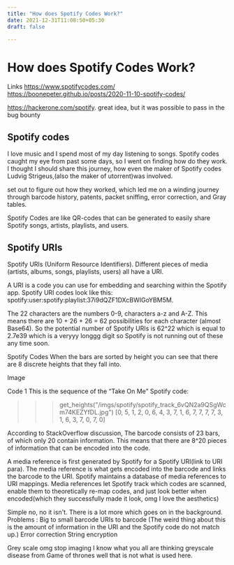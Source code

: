 ```yaml
---
title: "How does Spotify Codes Work?"
date: 2021-12-31T11:08:50+05:30
draft: false

---
```



# How does Spotify Codes Work?
Links
	https://www.spotifycodes.com/
	https://boonepeter.github.io/posts/2020-11-10-spotify-codes/	

https://hackerone.com/spotify. great idea, but it was possible to pass in the bug bounty 

## Spotify codes 

I love music and I spend most of my day listening to songs. Spotify codes caught my eye from past some days, so I went on finding how do they work. 
I thought I should share this journey, how even the maker of Spotify codes Ludvig Strigeus,(also the maker of utorrent)was involved.

set out to figure out how they worked, which led me on a winding journey through barcode history, patents, packet sniffing, error correction, and Gray tables.

Spotify Codes are like QR-codes that can be generated to easily share Spotify songs, artists, playlists, and users.

## Spotify URIs	
Spotify URIs (Uniform Resource Identifiers). Different pieces of media (artists, albums, songs, playlists, users) all have a URI.

A URI is a code you can use for embedding and searching within the Spotify app. Spotify URI codes look like this: spotify:user:spotify:playlist:37i9dQZF1DXcBWIGoYBM5M. 

The 22 characters are the numbers 0-9, characters a-z and A-Z. This means there are 10 + 26 + 26 = 62 possibilities for each character (almost Base64). So the potential number of Spotify URIs is 62^22 which is equal to 2.7e39 which is a veryyy longgg digit so Spotify is not running out of these any time soon.

Spotify Codes 
When the bars are sorted by height you can see that there are 8 discrete heights that they fall into.

Image 

Code 1
This is the sequence of the “Take On Me” Spotify code:

>>> get_heights("/imgs/spotify/spotify_track_6vQN2a9QSgWcm74KEZYfDL.jpg")
[0, 5, 1, 2, 0, 6, 4, 3, 7, 1, 6, 7, 7, 7, 7, 3, 1, 6, 3, 7, 0, 7, 0]

According to StackOverflow discussion,
The barcode consists of 23 bars, of which only 20 contain information. This means that there are 8^20 pieces of information that can be encoded into the code.

A media reference is first generated by Spotify for a Spotify URI(link to URI para).
The media reference is what gets encoded into the barcode and links the barcode to the URI. Spotify maintains a database of media references to URI mappings. Media references let Spotify track which codes are scanned, enable them to theoretically re-map codes, and just look better when encoded(which they successfully made it look, omg I love the aesthetics)


Simple no, no it isn't. There is a lot more which goes on in the background.
Problems :
Big to small barcode URIs to barcode (The weird thing about this is the amount of information in the URI and the Spotify code do not match up.)
Error correction 
String encryption


Grey scale omg stop imaging I know what you all are thinking greyscale disease from Game of thrones well that is not what is used here.


